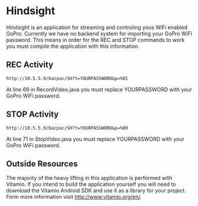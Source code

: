 Hindsight
=========

Hindsight is an application for streaming and controling yous WiFi enabled GoPro. Currently we have no backend system for importing your GoPro WiFi password. This means in order for the REC and STOP commands to work you must compile the application with this information.

## REC Activity

```
http://10.5.5.9/bacpac/SH?t=YOURPASSWORD&p=%01
```

At line 69 in RecordVideo.java you must replace YOURPASSWORD with your GoPro WiFi password.

## STOP Activity

```
http://10.5.5.9/bacpac/SH?t=YOURPASSWORD&p=%00
```

At line 71 in StopVideo.java you must replace YOURPASSWORD with your GoPro WiFi password.


## Outside Resources

The majority of the heavy lifting in this application is performed with Vitamio. If you intend to build the application yourself you will need to download the Vitamio Android SDK and use it as a library for your project. Form more information visit http://www.vitamio.org/en/.
